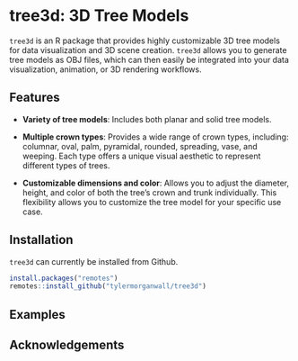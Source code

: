 
<!-- README.md is generated from README.Rmd. Please edit that file -->

# tree3d: 3D Tree Models

`tree3d` is an R package that provides highly customizable 3D tree
models for data visualization and 3D scene creation. `tree3d` allows you
to generate tree models as OBJ files, which can then easily be
integrated into your data visualization, animation, or 3D rendering
workflows.

## Features

- **Variety of tree models**: Includes both planar and solid tree
  models.

- **Multiple crown types**: Provides a wide range of crown types,
  including: columnar, oval, palm, pyramidal, rounded, spreading, vase,
  and weeping. Each type offers a unique visual aesthetic to represent
  different types of trees.

- **Customizable dimensions and color**: Allows you to adjust the
  diameter, height, and color of both the tree’s crown and trunk
  individually. This flexibility allows you to customize the tree model
  for your specific use case.

## Installation

`tree3d` can currently be installed from Github.

``` r
install.packages("remotes")
remotes::install_github("tylermorganwall/tree3d")
```

## Examples

## Acknowledgements
